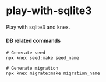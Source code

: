 # play-with-sqlite3
Play with sqlite3 and knex.

#### DB related commands

```
# Generate seed
npx knex seed:make seed_name

# Generate migration
npx knex migrate:make migration_name
```
